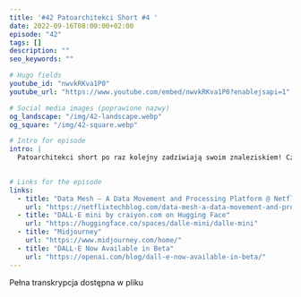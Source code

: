 ```yaml
---
title: '#42 Patoarchitekci Short #4 '
date: 2022-09-16T08:00:00+02:00
episode: "42"
tags: []
description: ""
seo_keywords: ""

# Hugo fields
youtube_id: "nwvkRKva1P0"
youtube_url: "https://www.youtube.com/embed/nwvkRKva1P0?enablejsapi=1"

# Social media images (poprawione nazwy)
og_landscape: "/img/42-landscape.webp"
og_square: "/img/42-square.webp"

# Intro for episode
intro: |
  Patoarchitekci short po raz kolejny zadziwiają swoim znaleziskiem! Czy komputery naprawdę zaczęły czytać ludziom w myślach?
  

# Links for the episode
links:
  - title: "Data Mesh — A Data Movement and Processing Platform @ Netflix"
    url: "https://netflixtechblog.com/data-mesh-a-data-movement-and-processing-platform-netflix-1288bcab2873"
  - title: "DALL·E mini by craiyon.com on Hugging Face"
    url: "https://huggingface.co/spaces/dalle-mini/dalle-mini"
  - title: "Midjourney"
    url: "https://www.midjourney.com/home/"
  - title: "DALL·E Now Available in Beta"
    url: "https://openai.com/blog/dall-e-now-available-in-beta/"
---
```


Pełna transkrypcja dostępna w pliku

